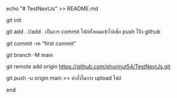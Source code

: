 echo "# TestNextJs" >> README.md

git init

git add .               //add . เป็นการ commit ไฟล์ทั้งหมดเข้าไปเพื่อ push ไปัง github

git commit -m "first commit"

git branch -M main

git remote add origin https://github.com/phurinut54/TestNextJs.git

git push -u origin main >> คำสั่งในการ upload ไฟล์

end
